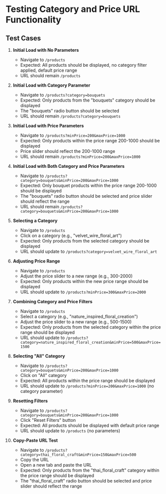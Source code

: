# Testing Category and Price URL Functionality

## Test Cases

1. **Initial Load with No Parameters**

   - Navigate to `/products`
   - Expected: All products should be displayed, no category filter applied, default price range
   - URL should remain `/products`

2. **Initial Load with Category Parameter**

   - Navigate to `/products?category=bouquets`
   - Expected: Only products from the "bouquets" category should be displayed
   - The "bouquets" radio button should be selected
   - URL should remain `/products?category=bouquets`

3. **Initial Load with Price Parameters**

   - Navigate to `/products?minPrice=200&maxPrice=1000`
   - Expected: Only products within the price range 200-1000 should be displayed
   - Price slider should reflect the 200-1000 range
   - URL should remain `/products?minPrice=200&maxPrice=1000`

4. **Initial Load with Both Category and Price Parameters**

   - Navigate to `/products?category=bouquets&minPrice=200&maxPrice=1000`
   - Expected: Only bouquet products within the price range 200-1000 should be displayed
   - The "bouquets" radio button should be selected and price slider should reflect the range
   - URL should remain `/products?category=bouquets&minPrice=200&maxPrice=1000`

5. **Selecting a Category**

   - Navigate to `/products`
   - Click on a category (e.g., "velvet_wire_floral_art")
   - Expected: Only products from the selected category should be displayed
   - URL should update to `/products?category=velvet_wire_floral_art`

6. **Adjusting Price Range**

   - Navigate to `/products`
   - Adjust the price slider to a new range (e.g., 300-2000)
   - Expected: Only products within the new price range should be displayed
   - URL should update to `/products?minPrice=300&maxPrice=2000`

7. **Combining Category and Price Filters**

   - Navigate to `/products`
   - Select a category (e.g., "nature_inspired_floral_creation")
   - Adjust the price slider to a new range (e.g., 500-1500)
   - Expected: Only products from the selected category within the price range should be displayed
   - URL should update to `/products?category=nature_inspired_floral_creation&minPrice=500&maxPrice=1500`

8. **Selecting "All" Category**

   - Navigate to `/products?category=bouquets&minPrice=200&maxPrice=1000`
   - Click on "All" category
   - Expected: All products within the price range should be displayed
   - URL should update to `/products?minPrice=200&maxPrice=1000` (no category parameter)

9. **Resetting Filters**

   - Navigate to `/products?category=bouquets&minPrice=200&maxPrice=1000`
   - Click "Reset Filters" button
   - Expected: All products should be displayed with default price range
   - URL should update to `/products` (no parameters)

10. **Copy-Paste URL Test**
    - Navigate to `/products?category=thai_floral_craft&minPrice=150&maxPrice=500`
    - Copy the URL
    - Open a new tab and paste the URL
    - Expected: Only products from the "thai_floral_craft" category within the price range should be displayed
    - The "thai_floral_craft" radio button should be selected and price slider should reflect the range
